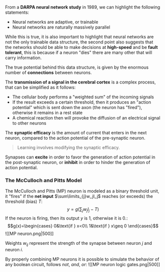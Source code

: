 From a **DARPA neural network study** in 1989, we can highlight the following statements:
- Neural networks are adaptive, or trainable
- Neural networks are naturally massively parallel

While this is true, it is also important to highlight that neural networks are not the only trainable data structure, the second point also suggests that the networks should be able to make decisions at **high-speed** and be **fault tolerant**, this is because if a neuron "dies" there are many other that will carry information.

The true potential behind this data structure, is given by the enormous number of **connections** between neurons.

The **transmission of a signal in the cerebral cortex** is a complex process, that can be simplified as it follows:
- The cellular body performs a "weighted sum" of the incoming signals
- If the result exceeds a certain threshold, then it produces an "action potential" which is sent down the axon (the neuron has "fired"), otherwise it remains in a rest state
- A chemical reaction then will provoke the diffusion of an electrical signal to other neurons

The **synaptic efficacy** is the amount of current that enters in the next neuron, compared to the action potential of the pre-synaptic neuron.
>Learning involves modifying the synaptic efficacy.

Synapses can **excite** in order to favor the generation of action potential in the post-synaptic neuron, or **inhibit** in order to hinder the generation of action potential.

### The McCulloch and Pitts Model
The McCulloch and Pitts (MP) neuron is modeled as a binary threshold unit, it "fires" if the **net input** $\sum\limits_{j}w_jI_j$ reaches (or exceeds) the threshold (bias) $T$:
$$y=g\left(\sum_j w_jI_j-T\right)$$
If the neuron is firing, then its output $y$ is $1$, otherwise it is $0$.:
$$g(x)=\begin{cases}
0&\text{if } x<0\\
1&\text{if } x\geq 0
\end{cases}$$
![[MP neuron.png|500]]

Weights $w_{ij}$ represent the strength of the synapse between neuron $j$ and neuron $i$.

By properly combining MP neurons it is possible to simulate the behavior of any boolean circuit, follows _not_, _and_, _or_:
![[MP neuron logic gates.png|500]]
